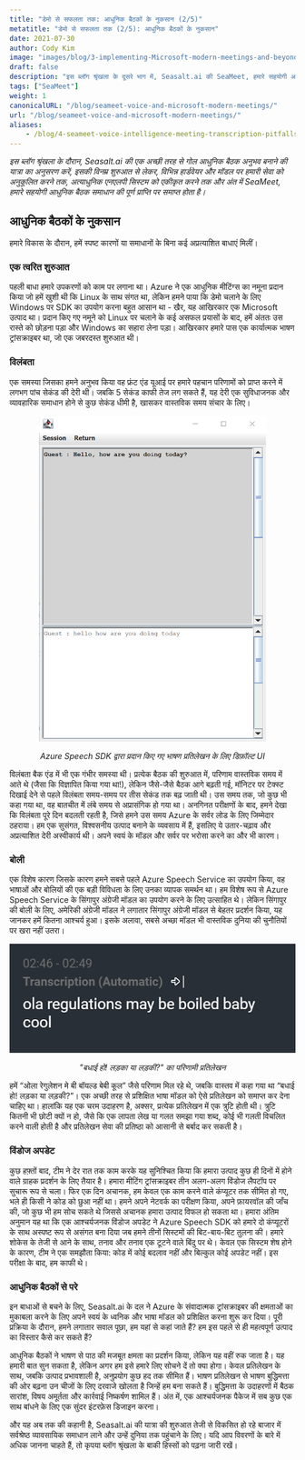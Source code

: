 ```yaml
---
title: "डेमो से सफलता तक: आधुनिक बैठकों के नुकसान (2/5)"
metatitle: "डेमो से सफलता तक (2/5): आधुनिक बैठकों के नुकसान"
date: 2021-07-30
author: Cody Kim
image: "images/blog/3-implementing-Microsoft-modern-meetings-and-beyond/SeaMeet animation.gif"
draft: false
description: "इस ब्लॉग श्रृंखला के दूसरे भाग में, Seasalt.ai की SeaMeet, हमारे सहयोगी आधुनिक बैठक समाधान बनाने की यात्रा का अनुसरण करें।"
tags: ["SeaMeet"]
weight: 1  
canonicalURL: "/blog/seameet-voice-and-microsoft-modern-meetings/"
url: "/blog/seameet-voice-and-microsoft-modern-meetings/"
aliases:
    - /blog/4-seameet-voice-intelligence-meeting-transcription-pitfalls-of-microsoft-modern-meetings/
---
```


*इस ब्लॉग श्रृंखला के दौरान, Seasalt.ai की एक अच्छी तरह से गोल आधुनिक बैठक अनुभव बनाने की यात्रा का अनुसरण करें, इसकी विनम्र शुरुआत से लेकर, विभिन्न हार्डवेयर और मॉडल पर हमारी सेवा को अनुकूलित करने तक, अत्याधुनिक एनएलपी सिस्टम को एकीकृत करने तक और अंत में SeaMeet, हमारे सहयोगी आधुनिक बैठक समाधान की पूर्ण प्राप्ति पर समाप्त होता है।*

## आधुनिक बैठकों के नुकसान

हमारे विकास के दौरान, हमें स्पष्ट कारणों या समाधानों के बिना कई अप्रत्याशित बाधाएं मिलीं।

### एक त्वरित शुरुआत

पहली बाधा हमारे उपकरणों को काम पर लगाना था। Azure ने एक आधुनिक मीटिंग्स का नमूना प्रदान किया जो हमें खुशी थी कि Linux के साथ संगत था, लेकिन हमने पाया कि डेमो चलाने के लिए Windows पर SDK का उपयोग करना बहुत आसान था - खैर, यह आखिरकार एक Microsoft उत्पाद था। प्रदान किए गए नमूने को Linux पर चलाने के कई असफल प्रयासों के बाद, हमें अंततः उस रास्ते को छोड़ना पड़ा और Windows का सहारा लेना पड़ा। आखिरकार हमारे पास एक कार्यात्मक भाषण ट्रांसक्राइबर था, जो एक जबरदस्त शुरुआत थी।

### विलंबता

एक समस्या जिसका हमने अनुभव किया वह फ्रंट एंड यूआई पर हमारे पहचान परिणामों को प्राप्त करने में लगभग पांच सेकंड की देरी थी। जबकि 5 सेकंड काफी तेज लग सकते हैं, यह देरी एक सुविधाजनक और व्यावहारिक समाधान होने से कुछ सेकंड धीमी है, खासकर वास्तविक समय संचार के लिए।

<center>
<img src="/images/blog/4-seameet-voice-intelligence-meeting-transcription-pitfalls-of-microsoft-modern-meetings/default_ui.png" style="width:400px;" alt="Azure Speech SDK द्वारा भाषण प्रतिलेखन के लिए डिफ़ॉल्ट UI"/>

*Azure Speech SDK द्वारा प्रदान किए गए भाषण प्रतिलेखन के लिए डिफ़ॉल्ट UI*
</center>

विलंबता बैक एंड में भी एक गंभीर समस्या थी। प्रत्येक बैठक की शुरुआत में, परिणाम वास्तविक समय में आते थे (जैसा कि विज्ञापित किया गया था!), लेकिन जैसे-जैसे बैठक आगे बढ़ती गई, मॉनिटर पर टेक्स्ट दिखाई देने से पहले विलंबता समय-समय पर तीस सेकंड तक बढ़ जाती थी। उस समय तक, जो कुछ भी कहा गया था, वह बातचीत में लंबे समय से अप्रासंगिक हो गया था। अनगिनत परीक्षणों के बाद, हमने देखा कि विलंबता पूरे दिन बदलती रहती है, जिसे हमने उस समय Azure के सर्वर लोड के लिए जिम्मेदार ठहराया। हम एक सुसंगत, विश्वसनीय उत्पाद बनाने के व्यवसाय में हैं, इसलिए ये उतार-चढ़ाव और अप्रत्याशित देरी अस्वीकार्य थी। अपने स्वयं के मॉडल और सर्वर पर भरोसा करने का और भी कारण।

### बोली

एक विशेष कारण जिसके कारण हमने सबसे पहले Azure Speech Service का उपयोग किया, वह भाषाओं और बोलियों की एक बड़ी विविधता के लिए उनका व्यापक समर्थन था। हम विशेष रूप से Azure Speech Service के सिंगापुर अंग्रेजी मॉडल का उपयोग करने के लिए उत्साहित थे। लेकिन सिंगापुर की बोली के लिए, अमेरिकी अंग्रेजी मॉडल ने लगातार सिंगापुर अंग्रेजी मॉडल से बेहतर प्रदर्शन किया, यह जानकर हमें कितना आश्चर्य हुआ। इसके अलावा, सबसे अच्छा मॉडल भी वास्तविक दुनिया की चुनौतियों पर खरा नहीं उतरा।

<center>
<img src="/images/blog/4-seameet-voice-intelligence-meeting-transcription-pitfalls-of-microsoft-modern-meetings/bad_result.png"/>

*"बधाई हो! लड़का या लड़की?" का परिणामी प्रतिलेखन*
</center>

हमें “ओला रेगुलेशन मे बी बॉयल्ड बेबी कूल” जैसे परिणाम मिल रहे थे, जबकि वास्तव में कहा गया था “बधाई हो! लड़का या लड़की?”। एक अच्छी तरह से प्रशिक्षित भाषा मॉडल को ऐसे प्रतिलेखन को समाप्त कर देना चाहिए था। हालांकि यह एक चरम उदाहरण है, अक्सर, प्रत्येक प्रतिलेखन में एक त्रुटि होती थी। त्रुटि कितनी भी छोटी क्यों न हो, जैसे कि एक लापता लेख या गलत समझा गया शब्द, कोई भी गलती विचलित करने वाली होती है और प्रतिलेखन सेवा की प्रतिष्ठा को आसानी से बर्बाद कर सकती है।

### विंडोज अपडेट

कुछ हफ़्तों बाद, टीम ने देर रात तक काम करके यह सुनिश्चित किया कि हमारा उत्पाद कुछ ही दिनों में होने वाले ग्राहक प्रदर्शन के लिए तैयार है। हमारा मीटिंग ट्रांसक्राइबर तीन अलग-अलग विंडोज लैपटॉप पर सुचारू रूप से चला। फिर एक दिन अचानक, हम केवल एक काम करने वाले कंप्यूटर तक सीमित हो गए, भले ही किसी ने कोड को छुआ नहीं था। हमने अपने नेटवर्क का परीक्षण किया, अपने फ़ायरवॉल की जाँच की, जो कुछ भी हम सोच सकते थे जिससे अचानक हमारा उत्पाद विफल हो सकता था। हमारा अंतिम अनुमान यह था कि एक आश्चर्यजनक विंडोज अपडेट ने Azure Speech SDK को हमारे दो कंप्यूटरों के साथ अस्पष्ट रूप से असंगत बना दिया जब हमने तीनों सिस्टमों की बिट-बाय-बिट तुलना की। हमारे शोकेस के तेजी से आने के साथ, तनाव और तनाव एक टूटने वाले बिंदु पर थे। केवल एक सिस्टम शेष होने के कारण, टीम ने एक समझौता किया: कोड में कोई बदलाव नहीं और बिल्कुल कोई अपडेट नहीं। इस परीक्षा के बाद, हम काफी थे।

### आधुनिक बैठकों से परे

इन बाधाओं से बचने के लिए, Seasalt.ai के दल ने Azure के संवादात्मक ट्रांसक्राइबर की क्षमताओं का मुकाबला करने के लिए अपने स्वयं के ध्वनिक और भाषा मॉडल को प्रशिक्षित करना शुरू कर दिया। पूरी प्रक्रिया के दौरान, हमने लगातार सवाल पूछा, हम यहां से कहां जाते हैं? हम इस पहले से ही महत्वपूर्ण उत्पाद का विस्तार कैसे कर सकते हैं?

आधुनिक बैठकों ने भाषण से पाठ की मजबूत क्षमता का प्रदर्शन किया, लेकिन यह वहीं रुक जाता है। यह हमारी बात सुन सकता है, लेकिन अगर हम इसे हमारे लिए सोचने दें तो क्या होगा। केवल प्रतिलेखन के साथ, जबकि उत्पाद प्रभावशाली है, अनुप्रयोग कुछ हद तक सीमित हैं। भाषण प्रतिलेखन से भाषण बुद्धिमत्ता की ओर बढ़ना उन चीजों के लिए दरवाजे खोलता है जिन्हें हम बना सकते हैं। बुद्धिमत्ता के उदाहरणों में बैठक सारांश, विषय अमूर्तता और कार्रवाई निष्कर्षण शामिल हैं। अंत में, एक आश्चर्यजनक पैकेज में सब कुछ एक साथ बांधने के लिए एक सुंदर इंटरफ़ेस डिजाइन करना।

और यह अब तक की कहानी है, Seasalt.ai की यात्रा की शुरुआत तेजी से विकसित हो रहे बाजार में सर्वश्रेष्ठ व्यावसायिक समाधान लाने और उन्हें दुनिया तक पहुंचाने के लिए। यदि आप विवरणों के बारे में अधिक जानना चाहते हैं, तो कृपया ब्लॉग श्रृंखला के बाकी हिस्सों को पढ़ना जारी रखें।